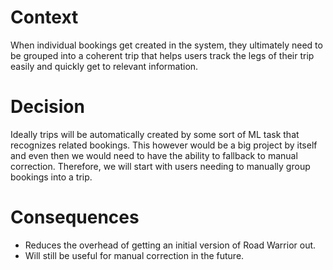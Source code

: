 # Context
When individual bookings get created in the system, they ultimately need to be grouped into a coherent trip that helps users track the legs of their trip easily and quickly get to relevant information.

# Decision
Ideally trips will be automatically created by some sort of ML task that recognizes related bookings. This however would be a big project by itself and even then we would need to have the ability to fallback to manual correction. Therefore, we will start with users needing to manually group bookings into a trip.

# Consequences
- Reduces the overhead of getting an initial version of Road Warrior out.
- Will still be useful for manual correction in the future.